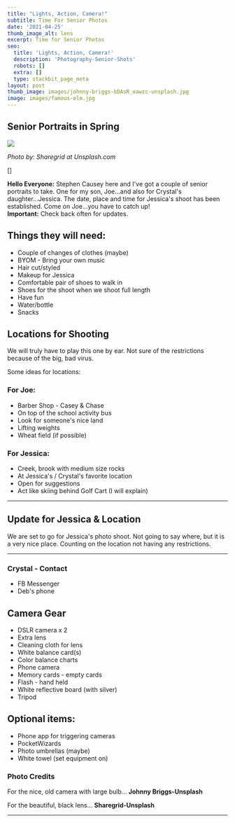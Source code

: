 ```yaml
---
title: "Lights, Action, Camera!"
subtitle: Time For Senior Photos
date: '2021-04-25'
thumb_image_alt: lens
excerpt: Time for Senior Photos
seo:
  title: 'Lights, Action, Camera!'
  description: 'Photography-Senior-Shots'
  robots: []
  extra: []
  type: stackbit_page_meta
layout: post
thumb_image: images/johnny-briggs-bDAsR_oawzc-unsplash.jpg
image: images/famous-elm.jpg
---
```

## Senior Portraits in Spring

![](/images/sharegrid-N10auyEVst8-unsplash.jpg)

*Photo by: Sharegrid at Unsplash.com*

[]

<div class="note">
                <strong>Hello Everyone:</strong>
                Stephen Causey here and I've got a couple of senior portraits to take. One for my son, Joe...and also for Crystal's daughter...Jessica. The date, place and time for Jessica's shoot has been established. Come on Joe...you have to catch up!
              </div>
              <div class="important">
                <strong>Important:</strong>
                Check back often for updates.
              </div>
            </div>


## Things they will need:

*   Couple of changes of clothes (maybe)
*   BYOM - Bring your own music
*   Hair cut/styled
*   Makeup for Jessica
*   Comfortable pair of shoes to walk in
*   Shoes for the shoot when we shoot full length
*   Have fun
*   Water/bottle
*   Snacks

## Locations for Shooting

We will truly have to play this one by ear. Not sure of the restrictions because of the big, bad virus.

Some ideas for locations:

### **For Joe:**

*   Barber Shop - Casey & Chase
*   On top of the school activity bus
*   Look for someone's nice land
*   Lifting weights
*   Wheat field (if possible)

### **For Jessica:**

*   Creek, brook with medium size rocks
*   At Jessica's / Crystal's favorite location
*   Open for suggestions
*   Act like skiing behind Golf Cart (I will explain)

---

## Update for Jessica & Location

We are set to go for Jessica's photo shoot. Not going to say where, but it is a very nice place.
Counting on the location not having any restrictions.

---

### Crystal - Contact
* FB Messenger
* Deb's phone

## Camera Gear
*   DSLR camera x 2
*   Extra lens
*   Cleaning cloth for lens
*   White balance card(s)
*   Color balance charts
*   Phone camera
*   Memory cards - empty cards
*   Flash - hand held
*   White reflective board (with silver)
*   Tripod

## Optional items:
*   Phone app for triggering cameras
*   PocketWizards
*   Photo umbrellas (maybe)
*   White towel (set equipment on)

### Photo Credits
For the nice, old camera with large bulb...
**Johnny Briggs-Unsplash**

For the beautiful, black lens...
**Sharegrid-Unsplash**





***
